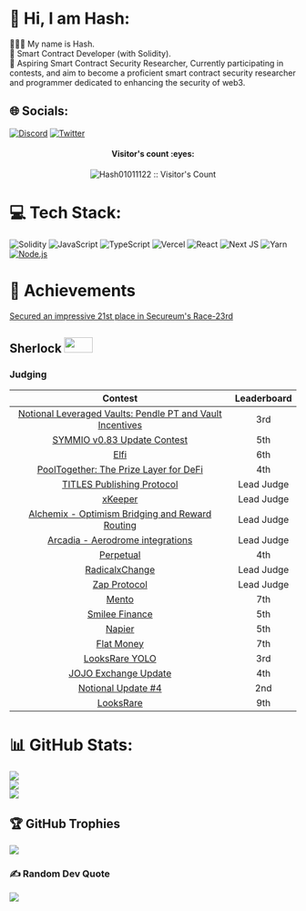 # 💫 Hi, I am Hash:
🧘🏾‍♂️ My name is Hash.<br>🚀 Smart Contract Developer (with Solidity).<br>🌱 Aspiring Smart Contract Security Researcher, Currently participating in contests, and aim to become a proficient smart contract security researcher and programmer dedicated to enhancing the      security of web3.<br>
## 🌐 Socials:
[![Discord](https://img.shields.io/badge/Discord-%230077B5.svg?logo=discord&logoColor=white)](https://discord.com/channels/@Hash01011122) [![Twitter](https://img.shields.io/badge/Twitter-%231DA1F2.svg?logo=Twitter&logoColor=white)](https://twitter.com/Hash01011122) 

<h4 align="center">Visitor's count :eyes:</h4>
<p align="center"><img src="https://profile-counter.glitch.me/{Hash01011122}/count.svg" alt="Hash01011122 :: Visitor's Count" /></p>


# 💻 Tech Stack:
![Solidity](https://img.shields.io/badge/Solidity-%23363636.svg?style=for-the-badge&logo=solidity&logoColor=white) ![JavaScript](https://img.shields.io/badge/javascript-%23323330.svg?style=for-the-badge&logo=javascript&logoColor=%23F7DF1E) ![TypeScript](https://img.shields.io/badge/typescript-%23007ACC.svg?style=for-the-badge&logo=typescript&logoColor=white) ![Vercel](https://img.shields.io/badge/vercel-%23000000.svg?style=for-the-badge&logo=vercel&logoColor=white) ![React](https://img.shields.io/badge/react-%2320232a.svg?style=for-the-badge&logo=react&logoColor=%2361DAFB) ![Next JS](https://img.shields.io/badge/Next-black?style=for-the-badge&logo=next.js&logoColor=white) ![Yarn](https://img.shields.io/badge/yarn-%232C8EBB.svg?style=for-the-badge&logo=yarn&logoColor=white)[![Node.js](https://custom-icon-badges.demolab.com/badge/-Node.js-339933?style=for-the-badge&logo=node.js&logoColor=white)](https://nodejs.org/)

# 🏅 Achievements

[Secured an impressive 21st place in Secureum's Race-23rd](https://discord.com/channels/814328279468474419/927065287172427798/1168467272189362266)

## Sherlock  <img src="https://audits.sherlock.xyz/_next/static/media/sherlock_logo.bf519c9e.svg" width=50 height=27>
### Judging
| Contest | Leaderboard | 
|:--:|:--:|
| [Notional Leveraged Vaults: Pendle PT and Vault Incentives](https://audits.sherlock.xyz/contests/446/)| 3rd |
| [SYMMIO v0.83 Update Contest](https://audits.sherlock.xyz/contests/427)| 5th |
| [Elfi](https://audits.sherlock.xyz/contests/329)| 6th |
| [PoolTogether: The Prize Layer for DeFi](https://audits.sherlock.xyz/contests/225)| 4th |
| [TITLES Publishing Protocol](https://audits.sherlock.xyz/contests/326) | Lead Judge |
| [xKeeper](https://audits.sherlock.xyz/contests/248) | Lead Judge |
| [Alchemix - Optimism Bridging and Reward Routing](https://audits.sherlock.xyz/contests/273) | Lead Judge |
| [Arcadia - Aerodrome integrations](https://audits.sherlock.xyz/contests/321) | Lead Judge |
| [Perpetual](https://audits.sherlock.xyz/contests/219) | 4th |
| [RadicalxChange](https://audits.sherlock.xyz/contests/191) | Lead Judge |
| [Zap Protocol](https://audits.sherlock.xyz/contests/243) | Lead Judge |
| [Mento](https://audits.sherlock.xyz/contests/187) | 7th |
| [Smilee Finance](https://audits.sherlock.xyz/contests/180) | 5th |
| [Napier](https://audits.sherlock.xyz/contests/171) | 5th |
| [Flat Money](https://audits.sherlock.xyz/contests/132) | 7th |
| [LooksRare YOLO](https://audits.sherlock.xyz/contests/163) | 3rd |
| [JOJO Exchange Update](https://audits.sherlock.xyz/contests/136) | 4th |
| [Notional Update #4](https://audits.sherlock.xyz/contests/119) | 2nd |
| [LooksRare](https://audits.sherlock.xyz/contests/122) | 9th | 

# 📊 GitHub Stats:
![](https://github-readme-stats.vercel.app/api?username=Hash01011122&theme=dark&hide_border=false&include_all_commits=false&count_private=false)<br/>
![](https://github-readme-streak-stats.herokuapp.com/?user=Hash01011122&theme=dark&hide_border=false)<br/>
![](https://github-readme-stats.vercel.app/api/top-langs/?username=Hash01011122&theme=dark&hide_border=false&include_all_commits=false&count_private=false&layout=compact)

## 🏆 GitHub Trophies
![](https://github-profile-trophy.vercel.app/?username=Hash01011122&theme=radical&no-frame=false&no-bg=true&margin-w=4)

### ✍️ Random Dev Quote
![](https://quotes-github-readme.vercel.app/api?type=horizontal&theme=radical)



